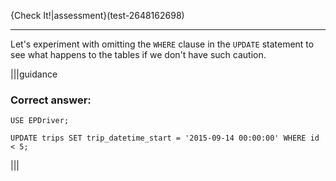 {Check It!|assessment}(test-2648162698)

---
Let's experiment with omitting the `WHERE` clause in the `UPDATE` statement to see what happens to the tables if we don't have such caution.


|||guidance
### Correct answer:

`USE EPDriver;`

`UPDATE trips SET trip_datetime_start = '2015-09-14 00:00:00' WHERE id < 5;`

|||
